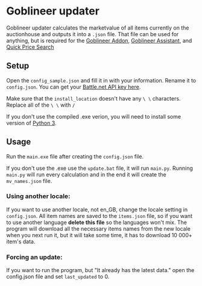 # Goblineer updater

Goblineer updater calculates the marketvalue of all items currently on the auctionhouse and outputs it into a `.json` file. That file can be used for anything, but is required for the [Goblineer Addon](https://github.com/Petrosz007/goblineer-addon), [Goblineer Assistant](https://github.com/Petrosz007/goblineer-assistant), and [Quick Price Search](https://github.com/Petrosz007/goblineer-search)

## Setup
Open the `config_sample.json` and fill it in with your information. Rename it to `config.json`.
You can get your [Battle.net API key here](https://dev.battle.net/apps/mykeys).

Make sure that the `install_location` doesn't have any `\ \` characters. Replace all of the `\ \` with `/`

If you don't use the compiled .exe verion, you will need to install some version of [Python 3](https://www.python.org/downloads/).


## Usage
Run the `main.exe` file after creating the `config.json` file.

If you don't use the .exe use the `update.bat` file, it will run `main.py`.
Running `main.py` will run every calculation and in the end it will create the `mv_names.json` file.

### Using another locale: 
If you want to use another locale, not en_GB, change the locale setting in `config.json`. All item names are saved to the `items.json` file, so if you want to use another language **delete this file** so the languages won't mix. The program will download all the necessary items names from the new locale when you next run it, but it will take some time, it has to download 10 000+ item's data.

### Forcing an update:
If you want to run the program, but "It already has the latest data." open the config.json file and set `last_updated` to 0.
